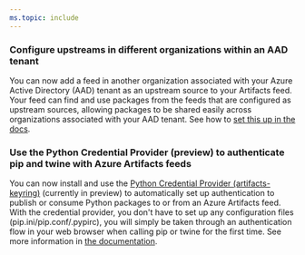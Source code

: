 ```yaml
---
ms.topic: include
---
```


### Configure upstreams in different organizations within an AAD tenant

You can now add a feed in another organization associated with your Azure Active Directory (AAD) tenant as an upstream source to your Artifacts feed. Your feed can find and use packages from the feeds that are configured as upstream sources, allowing packages to be shared easily across organizations associated with your AAD tenant. See how to [set this up in the docs](https://docs.microsoft.com/azure/devops/artifacts/how-to/set-up-upstream-sources?view=azure-devops#add-an-azure-artifacts-feed-in-a-different-organization-within-your-aad-tenant-as-an-upstream-source).

### Use the Python Credential Provider (preview) to authenticate pip and twine with Azure Artifacts feeds

You can now install and use the [Python Credential Provider (artifacts-keyring)](https://github.com/microsoft/artifacts-keyring) (currently in preview) to automatically set up authentication to publish or consume Python packages to or from an Azure Artifacts feed. With the credential provider, you don't have to set up any configuration files (pip.ini/pip.conf/.pypirc), you will simply be taken through an authentication flow in your web browser when calling pip or twine for the first time. See more information in [the documentation](https://docs.microsoft.com/azure/devops/artifacts/quickstarts/python-packages?view=azure-devops).
